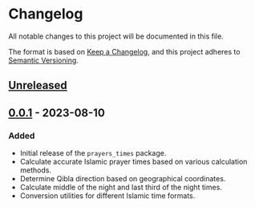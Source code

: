 # Changelog

All notable changes to this project will be documented in this file.

The format is based on [Keep a Changelog](https://keepachangelog.com/en/1.0.0/),
and this project adheres to [Semantic Versioning](https://semver.org/spec/v2.0.0.html).

## [Unreleased]

## [0.0.1] - 2023-08-10
### Added
- Initial release of the `prayers_times` package.
- Calculate accurate Islamic prayer times based on various calculation methods.
- Determine Qibla direction based on geographical coordinates.
- Calculate middle of the night and last third of the night times.
- Conversion utilities for different Islamic time formats.

[Unreleased]: https://github.com/MohamedAshraf701/prayers_times/
[0.0.1]: https://github.com/MohamedAshraf701/prayers_times/
